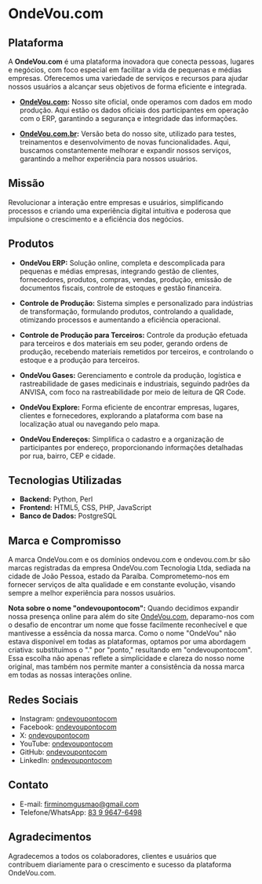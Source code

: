 # OndeVou.com

## Plataforma

A **OndeVou.com** é uma plataforma inovadora que conecta pessoas, lugares e negócios, com foco especial em facilitar a vida de pequenas e médias empresas. Oferecemos uma variedade de serviços e recursos para ajudar nossos usuários a alcançar seus objetivos de forma eficiente e integrada.

- **[OndeVou.com](https://ondevou.com):** Nosso site oficial, onde operamos com dados em modo produção. Aqui estão os dados oficiais dos participantes em operação com o ERP, garantindo a segurança e integridade das informações.

- **[OndeVou.com.br](https://ondevou.com.br):** Versão beta do nosso site, utilizado para testes, treinamentos e desenvolvimento de novas funcionalidades. Aqui, buscamos constantemente melhorar e expandir nossos serviços, garantindo a melhor experiência para nossos usuários.

## Missão

Revolucionar a interação entre empresas e usuários, simplificando processos e criando uma experiência digital intuitiva e poderosa que impulsione o crescimento e a eficiência dos negócios.

## Produtos

- **OndeVou ERP:** Solução online, completa e descomplicada para pequenas e médias empresas, integrando gestão de clientes, fornecedores, produtos, compras, vendas, produção, emissão de documentos fiscais, controle de estoques e gestão financeira.
  
- **Controle de Produção:** Sistema simples e personalizado para indústrias de transformação, formulando produtos, controlando a qualidade, otimizando processos e aumentando a eficiência operacional.
  
- **Controle de Produção para Terceiros:** Controle da produção efetuada para terceiros e dos materiais em seu poder, gerando ordens de produção, recebendo materiais remetidos por terceiros, e controlando o estoque e a produção para terceiros.

- **OndeVou Gases:** Gerenciamento e controle da produção, logística e rastreabilidade de gases medicinais e industriais, seguindo padrões da ANVISA, com foco na rastreabilidade por meio de leitura de QR Code.

- **OndeVou Explore:** Forma eficiente de encontrar empresas, lugares, clientes e fornecedores, explorando a plataforma com base na localização atual ou navegando pelo mapa.

- **OndeVou Endereços:** Simplifica o cadastro e a organização de participantes por endereço, proporcionando informações detalhadas por rua, bairro, CEP e cidade.

## Tecnologias Utilizadas

- **Backend:** Python, Perl
- **Frontend:** HTML5, CSS, PHP, JavaScript
- **Banco de Dados:** PostgreSQL

## Marca e Compromisso

A marca OndeVou.com e os domínios ondevou.com e ondevou.com.br são marcas registradas da empresa OndeVou.com Tecnologia Ltda, sediada na cidade de João Pessoa, estado da Paraíba. Comprometemo-nos em fornecer serviços de alta qualidade e em constante evolução, visando sempre a melhor experiência para nossos usuários.

**Nota sobre o nome "ondevoupontocom":**
Quando decidimos expandir nossa presença online para além do site [OndeVou.com](https://ondevou.com), deparamo-nos com o desafio de encontrar um nome que fosse facilmente reconhecível e que mantivesse a essência da nossa marca. Como o nome "OndeVou" não estava disponível em todas as plataformas, optamos por uma abordagem criativa: substituímos o "." por "ponto," resultando em "ondevoupontocom". Essa escolha não apenas reflete a simplicidade e clareza do nosso nome original, mas também nos permite manter a consistência da nossa marca em todas as nossas interações online.

## Redes Sociais

- Instagram: [ondevoupontocom](https://instagram.com/ondevoupontocom)
- Facebook: [ondevoupontocom](https://facebook.com/ondevoupontocom)
- X: [ondevoupontocom](https://x.com/ondevoupontocom)
- YouTube: [ondevoupontocom](https://youtube.com/ondevoupontocom)
- GitHub: [ondevoupontocom](https://github.com/ondevoupontocom)
- LinkedIn: [ondevoupontocom](https://linkedin.com/company/ondevoupontocom)

## Contato

- E-mail: firminomgusmao@gmail.com
- Telefone/WhatsApp: [83 9 9647-6498](https://wa.me/5583996476498)

## Agradecimentos

Agradecemos a todos os colaboradores, clientes e usuários que contribuem diariamente para o crescimento e sucesso da plataforma OndeVou.com.
